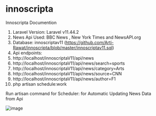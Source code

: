 # innoscripta

Innoscripta Documention

1)	Laravel Version: Laravel v11.44.2 
2)	News Api Used: BBC News , New York Times and NewsAPI.org
3)	Database: innoscriptav11 (https://github.com/Arti-Rawat/innoscripta/blob/master/innoscriptav11.sql)
4)	Api endpoints:
5)	http://localhost/innoscriptaV11/api/news
6)	http://localhost/innoscriptaV11/api/news/search=sports
7)	 http://localhost/innoscriptaV11/api/news/category=Arts
8)	 http://localhost/innoscriptaV11/api/news/source=CNN
9)	 http://localhost/innoscriptaV11/api/news/author=F1
10)	php artisan schedule:work 

Run artisan command for Scheduler: for Automatic Updating News Data from Api 


        

 
![image](https://github.com/user-attachments/assets/c7dd1103-ae80-4ef4-a06c-34061086a6dd)
